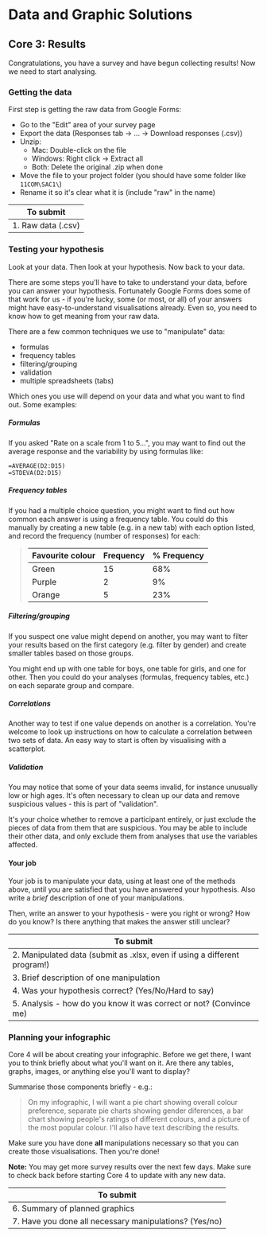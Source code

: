 # Data and Graphic Solutions

## Core 3: Results

Congratulations, you have a survey and have begun collecting results!
Now we need to start analysing.

### Getting the data

First step is getting the raw data from Google Forms:

- Go to the "Edit" area of your survey page
- Export the data (Responses tab -> ... -> Download responses (.csv))
- Unzip:
  - Mac: Double-click on the file
  - Windows: Right click -> Extract all
  - Both: Delete the original .zip when done
- Move the file to your project folder (you should have some folder like `11COM\SAC1\`)
- Rename it so it's clear what it is (include "raw" in the name)

| To submit |
|---|
| 1. Raw data (.csv) |

### Testing your hypothesis

Look at your data.
Then look at your hypothesis.
Now back to your data.

There are some steps you'll have to take to understand your data, before you can answer your hypothesis.
Fortunately Google Forms does some of that work for us -
if you're lucky, some (or most, or all) of your answers might have easy-to-understand visualisations already.
Even so, you need to know how to get meaning from your raw data.

There are a few common techniques we use to "manipulate" data:

- formulas
- frequency tables
- filtering/grouping
- validation
- multiple spreadsheets (tabs)

Which ones you use will depend on your data and what you want to find out.
Some examples:

##### Formulas

If you asked "Rate on a scale from 1 to 5...", you may want to find out the average response and the variability by using formulas like:

  ```
  =AVERAGE(D2:D15)
  =STDEVA(D2:D15)
  ```

##### Frequency tables

If you had a multiple choice question, you might want to find out how common each answer is using a frequency table.
You could do this manually by creating a new table (e.g. in a new tab) with each option listed, and record the frequency
(number of responses) for each:

> | Favourite colour | Frequency | % Frequency |
> |---|---|---|
> | Green | 15 | 68% |
> | Purple | 2 | 9% |
> | Orange | 5 | 23% |

##### Filtering/grouping

If you suspect one value might depend on another, you may want to filter your results based on the first category
(e.g. filter by gender) and create smaller tables based on those groups.

You might end up with one table for boys, one table for girls, and one for other.
Then you could do your analyses (formulas, frequency tables, etc.) on each separate group and compare.

##### Correlations

Another way to test if one value depends on another is a correlation.
You're welcome to look up instructions on how to calculate a correlation between two sets of data.
An easy way to start is often by visualising with a scatterplot.

##### Validation

You may notice that some of your data seems invalid, for instance unusually low or high ages.
It's often necessary to clean up our data and remove suspicious values - this is part of "validation".

It's your choice whether to remove a participant entirely, or just exclude the pieces of data from them that are suspicious.
You may be able to include their other data, and only exclude them from analyses that use the variables affected.

#### Your job

Your job is to manipulate your data, using at least one of the methods above, until you are satisfied that you have answered your hypothesis.
Also write a *brief* description of one of your manipulations.

Then, write an answer to your hypothesis - were you right or wrong?
How do you know?
Is there anything that makes the answer still unclear?

| To submit |
|---|
| 2. Manipulated data (submit as .xlsx, even if using a different program!) |
| 3. Brief description of one manipulation |
| 4. Was your hypothesis correct? (Yes/No/Hard to say) |
| 5. Analysis - how do you know it was correct or not? (Convince me) |

### Planning your infographic

Core 4 will be about creating your infographic.
Before we get there, I want you to think briefly about what you'll want on it.
Are there any tables, graphs, images, or anything else you'll want to display?

Summarise those components briefly - e.g.:

> On my infographic, I will want a pie chart showing overall colour preference,
> separate pie charts showing gender diferences,
> a bar chart showing people's ratings of different colours, and a picture of the most popular colour.
> I'll also have text describing the results.

Make sure you have done **all** manipulations necessary so that you can create those visualisations.
Then you're done!

**Note:** You may get more survey results over the next few days.
Make sure to check back before starting Core 4 to update with any new data.

| To submit |
|---|
| 6. Summary of planned graphics |
| 7. Have you done all necessary manipulations? (Yes/no) |
